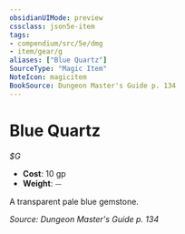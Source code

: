 ```yaml
---
obsidianUIMode: preview
cssclass: json5e-item
tags:
- compendium/src/5e/dmg
- item/gear/g
aliases: ["Blue Quartz"]
SourceType: "Magic Item"
NoteIcon: magicitem
BookSource: Dungeon Master's Guide p. 134
---
```

# Blue Quartz
*$G*  

- **Cost**: 10 gp
- **Weight**: ⏤

A transparent pale blue gemstone.

*Source: Dungeon Master's Guide p. 134*